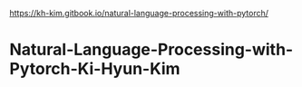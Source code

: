 https://kh-kim.gitbook.io/natural-language-processing-with-pytorch/

# Natural-Language-Processing-with-Pytorch-Ki-Hyun-Kim
